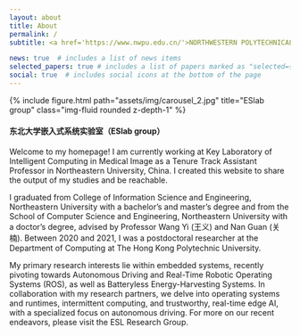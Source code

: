 ```yaml
---
layout: about
title: About
permalink: /
subtitle: <a href='https://www.nwpu.edu.cn/'>NORTHWESTERN POLYTECHNICAL UNIVERSITY</a>&nbsp;&nbsp;&nbsp;&nbsp;<a href='https://ruanjian.nwpu.edu.cn/'>SCHOOL OF SOFTWARE</a>

news: true  # includes a list of news items
selected_papers: true # includes a list of papers marked as "selected={true}"
social: true  # includes social icons at the bottom of the page
---
```


<div class="row">
    <div class="col-sm mt-3 mt-md-0">
        {% include figure.html path="assets/img/carousel_2.jpg" title="ESlab group" class="img-fluid rounded z-depth-1" %}
    </div>
</div>

#### **东北大学嵌入式系统实验室（ESlab group）**

Welcome to my homepage! I am currently working at Key Laboratory of Intelligent Computing in Medical Image as a Tenure Track Assistant Professor in Northeastern University, China. I created this website to share the output of my studies and be reachable.

I graduated from College of Information Science and Engineering, Northeastern University with a bachelor’s and master’s degree and from the School of Computer Science and Engineering, Northeastern University with a doctor’s degree, advised by Professor Wang Yi (王义) and Nan Guan (关楠). Between 2020 and 2021, I was a postdoctoral researcher at the Department of Computing at The Hong Kong Polytechnic University.

My primary research interests lie within embedded systems, recently pivoting towards Autonomous Driving and Real-Time Robotic Operating Systems (ROS), as well as Batteryless Energy-Harvesting Systems. In collaboration with my research partners, we delve into operating systems and runtimes, intermittent computing, and trustworthy, real-time edge AI, with a specialized focus on autonomous driving. For more on our recent endeavors, please visit the ESL Research Group.